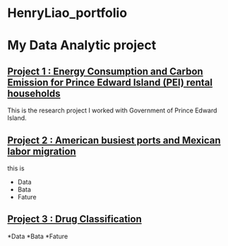 # HenryLiao_portfolio

# My Data Analytic project


## [Project 1 : Energy Consumption and Carbon Emission for Prince Edward Island (PEI) rental households](https://hackmd.io/@WY7WYsMqTwyJzJLs_SoHcQ/rkMAx2ME2)

This is the research project I worked with Government of Prince Edward Island.

## [Project 2 : American busiest ports and Mexican labor migration](https://www.kaggle.com/code/hungenliao/american-busiest-ports-and-mexican-labor-migration)

this is

* Data
* Bata
* Fature

## [Project 3 : Drug Classification](https://www.kaggle.com/code/hungenliao/drugs-classification-eda-ml-knn-rf)

*Data
*Bata
*Fature
